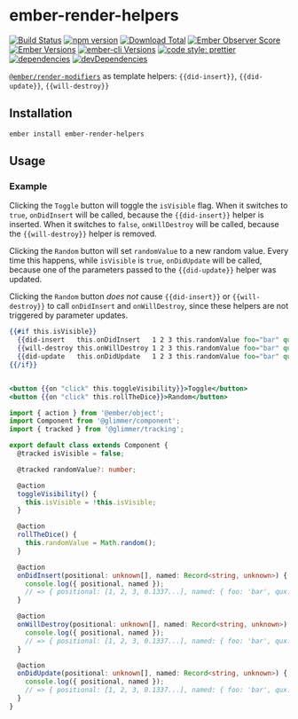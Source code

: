 # ember-render-helpers

[![Build Status](https://travis-ci.org/buschtoens/ember-render-helpers.svg)](https://travis-ci.org/buschtoens/ember-render-helpers)
[![npm version](https://badge.fury.io/js/ember-render-helpers.svg)](http://badge.fury.io/js/ember-render-helpers)
[![Download Total](https://img.shields.io/npm/dt/ember-render-helpers.svg)](http://badge.fury.io/js/ember-render-helpers)
[![Ember Observer Score](https://emberobserver.com/badges/ember-render-helpers.svg)](https://emberobserver.com/addons/ember-render-helpers)
[![Ember Versions](https://img.shields.io/badge/Ember.js%20Versions-%5E2.18%20%7C%7C%20%5E3.0-brightgreen.svg)](https://travis-ci.org/buschtoens/ember-render-helpers)
[![ember-cli Versions](https://img.shields.io/badge/ember--cli%20Versions-%5E2.13%20%7C%7C%20%5E3.0-brightgreen.svg)](https://travis-ci.org/buschtoens/ember-render-helpers)
[![code style: prettier](https://img.shields.io/badge/code_style-prettier-ff69b4.svg)](https://github.com/prettier/prettier)
[![dependencies](https://img.shields.io/david/buschtoens/ember-render-helpers.svg)](https://david-dm.org/buschtoens/ember-render-helpers)
[![devDependencies](https://img.shields.io/david/dev/buschtoens/ember-render-helpers.svg)](https://david-dm.org/buschtoens/ember-render-helpers)

[`@ember/render-modifiers`][render-modifiers] as template helpers:
`{{did-insert}}`, `{{did-update}}`, `{{will-destroy}}`

[render-modifiers]: https://github.com/emberjs/ember-render-modifiers#readme

## Installation

```
ember install ember-render-helpers
```

## Usage

### Example

Clicking the `Toggle` button will toggle the `isVisible` flag. When it switches
to `true`, `onDidInsert` will be called, because the `{{did-insert}}` helper is
inserted. When it switches to `false`, `onWillDestroy` will be called, because
the `{{will-destroy}}` helper is removed.

Clicking the `Random` button will set `randomValue` to a new random value. Every
time this happens, while `isVisible` is `true`, `onDidUpdate` will be called,
because one of the parameters passed to the `{{did-update}}` helper was updated.

Clicking the `Random` button _does not_ cause `{{did-insert}}` or
`{{will-destroy}}` to call `onDidInsert` and `onWillDestroy`, since these
helpers are not triggered by parameter updates.

```hbs
{{#if this.isVisible}}
  {{did-insert   this.onDidInsert   1 2 3 this.randomValue foo="bar" qux="baz"}}
  {{will-destroy this.onWillDestroy 1 2 3 this.randomValue foo="bar" qux="baz"}}
  {{did-update   this.onDidUpdate   1 2 3 this.randomValue foo="bar" qux="baz"}}
{{/if}}


<button {{on "click" this.toggleVisibility}}>Toggle</button>
<button {{on "click" this.rollTheDice}}>Random</button>
```

```ts
import { action } from '@ember/object';
import Component from '@glimmer/component';
import { tracked } from '@glimmer/tracking';

export default class extends Component {
  @tracked isVisible = false;

  @tracked randomValue?: number;

  @action
  toggleVisibility() {
    this.isVisible = !this.isVisible;
  }

  @action
  rollTheDice() {
    this.randomValue = Math.random();
  }

  @action
  onDidInsert(positional: unknown[], named: Record<string, unknown>) {
    console.log({ positional, named });
    // => { positional: [1, 2, 3, 0.1337...], named: { foo: 'bar', qux: 'baz' } }
  }

  @action
  onWillDestroy(positional: unknown[], named: Record<string, unknown>) {
    console.log({ positional, named });
    // => { positional: [1, 2, 3, 0.1337...], named: { foo: 'bar', qux: 'baz' } }
  }

  @action
  onDidUpdate(positional: unknown[], named: Record<string, unknown>) {
    console.log({ positional, named });
    // => { positional: [1, 2, 3, 0.1337...], named: { foo: 'bar', qux: 'baz' } }
  }
}
```
